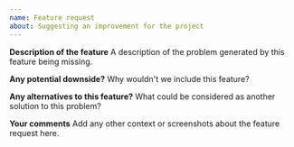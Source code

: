 ```yaml
---
name: Feature request
about: Suggesting an improvement for the project
---
```


**Description of the feature**
A description of the problem generated by this feature being missing.

**Any potential downside?**
Why wouldn't we include this feature?

**Any alternatives to this feature?**
What could be considered as another solution to this problem?

**Your comments**
Add any other context or screenshots about the feature request here.
